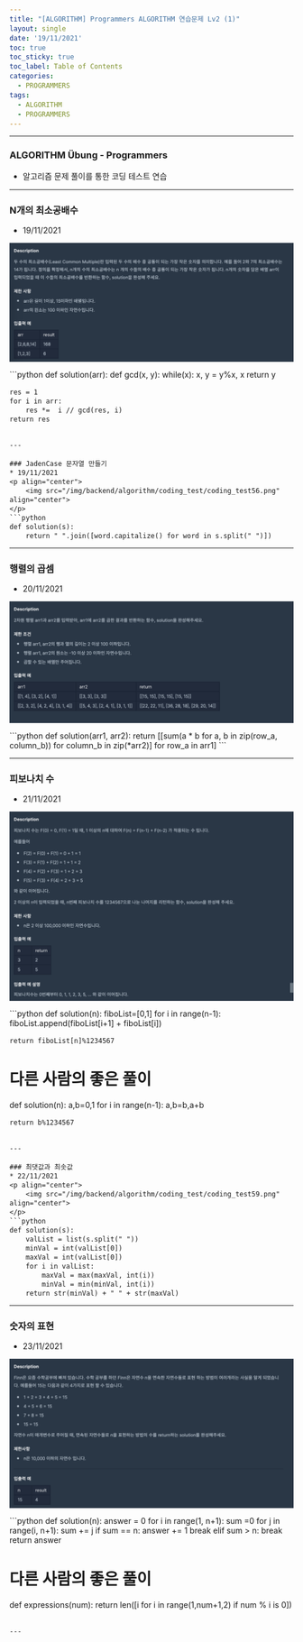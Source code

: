```yaml
---
title: "[ALGORITHM] Programmers ALGORITHM 연습문제 Lv2 (1)"
layout: single
date: '19/11/2021'
toc: true
toc_sticky: true
toc_label: Table of Contents
categories:
  - PROGRAMMERS
tags:
  - ALGORITHM
  - PROGRAMMERS
---
```


---
### ALGORITHM Übung - Programmers
* 알고리즘 문제 풀이를 통한 코딩 테스트 연습

---

### N개의 최소공배수
* 19/11/2021
<p align="center">
    <img src="/img/backend/algorithm/coding_test/coding_test55.png" align="center">
</p>
```python
def solution(arr):
    def gcd(x, y):
        while(x):
            x, y =  y%x, x 
        return y
    
    res = 1
    for i in arr:
        res *=  i // gcd(res, i)
    return res
```

---

### JadenCase 문자열 만들기
* 19/11/2021
<p align="center">
    <img src="/img/backend/algorithm/coding_test/coding_test56.png" align="center">
</p>
```python
def solution(s):
    return " ".join([word.capitalize() for word in s.split(" ")])
```

---

### 행렬의 곱셈
* 20/11/2021
<p align="center">
    <img src="/img/backend/algorithm/coding_test/coding_test57.png" align="center">
</p>
```python
def solution(arr1, arr2):
    return [[sum(a * b for a, b in zip(row_a, column_b)) for column_b in zip(*arr2)] for row_a in arr1]
```

---

### 피보나치 수
* 21/11/2021
<p align="center">
    <img src="/img/backend/algorithm/coding_test/coding_test58.png" align="center">
</p>
```python
def solution(n):
    fiboList=[0,1]
    for i in range(n-1):
        fiboList.append(fiboList[i+1] + fiboList[i])

    return fiboList[n]%1234567

# 다른 사람의 좋은 풀이
def solution(n):
    a,b=0,1
    for i in range(n-1):
        a,b=b,a+b
    
    return b%1234567
```

---

### 최댓값과 최솟값
* 22/11/2021
<p align="center">
    <img src="/img/backend/algorithm/coding_test/coding_test59.png" align="center">
</p>
```python
def solution(s):
    valList = list(s.split(" "))
    minVal = int(valList[0])
    maxVal = int(valList[0])
    for i in valList:
        maxVal = max(maxVal, int(i))
        minVal = min(minVal, int(i))
    return str(minVal) + " " + str(maxVal)
```

---

### 숫자의 표현
* 23/11/2021
<p align="center">
    <img src="/img/backend/algorithm/coding_test/coding_test60.png" align="center">
</p>
```python
def solution(n):
    answer = 0
    for i in range(1, n+1):
        sum =0
        for j in range(i, n+1):
            sum += j
            if sum == n:
                answer += 1
                break
            elif sum > n:
                break
    return answer

# 다른 사람의 좋은 풀이
def expressions(num):
    return len([i  for i in range(1,num+1,2) if num % i is 0])
```

---



